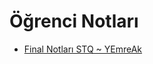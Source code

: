 # Öğrenci Notları

- [Final Notları STQ ~ YEmreAk](./%C3%96%C4%9Frenci%20Notlar%C4%B1/Final%20Notlar%C4%B1%20STQ%20~%20YEmreAk.pdf)
